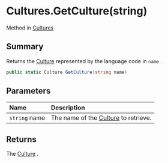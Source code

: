 # Cultures.GetCulture(string)

Method in [Cultures](/docs/api/csharp/yarn.unity.cultures.md)

## Summary


Returns the  <a href="yarn.unity.culture.md">Culture</a>  represented by the language code
in  <code>name</code> .


```csharp
public static Culture GetCulture(string name)
```

## Parameters

|Name|Description|
|:---|:---|
|`string` name|The name of the  <a href="yarn.unity.culture.md">Culture</a>  to retrieve.|

## Returns

The  <a href="yarn.unity.culture.md">Culture</a> .

